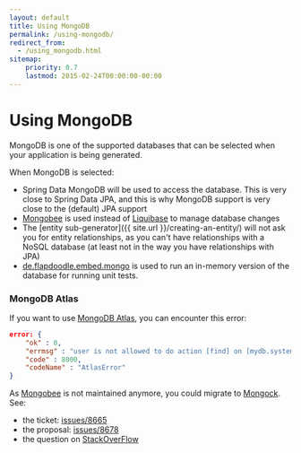 ```yaml
---
layout: default
title: Using MongoDB
permalink: /using-mongodb/
redirect_from:
  - /using_mongodb.html
sitemap:
    priority: 0.7
    lastmod: 2015-02-24T00:00:00-00:00
---
```


# <i class="fa fa-leaf"></i> Using MongoDB

MongoDB is one of the supported databases that can be selected when your application is being generated.

When MongoDB is selected:

*   Spring Data MongoDB will be used to access the database. This is very close to Spring Data JPA, and this is why MongoDB support is very close to the (default) JPA support
*   [Mongobee](https://github.com/mongobee/mongobee) is used instead of [Liquibase](http://www.liquibase.org/) to manage database changes
*   The [entity sub-generator]({{ site.url }}/creating-an-entity/) will not ask you for entity relationships, as you can't have relationships with a NoSQL database (at least not in the way you have relationships with JPA)
*   [de.flapdoodle.embed.mongo](https://github.com/flapdoodle-oss/de.flapdoodle.embed.mongo) is used to run an in-memory version of the database for running unit tests.

### MongoDB Atlas

If you want to use [MongoDB Atlas](https://www.mongodb.com/cloud/atlas), you can encounter this error:

```json
error: {
    "ok" : 0,
    "errmsg" : "user is not allowed to do action [find] on [mydb.system.indexes]",
    "code" : 8000,
    "codeName" : "AtlasError"
}
```

As [Mongobee](https://github.com/mongobee/mongobee/) is not maintained anymore, you could migrate to [Mongock](https://github.com/cloudyrock/mongock). See:

- the ticket: [issues/8665](https://github.com/jhipster/generator-jhipster/issues/8665)
- the proposal: [issues/8678](https://github.com/jhipster/generator-jhipster/issues/8678)
- the question on [StackOverFlow](https://stackoverflow.com/questions/49958635/mongodb-atlas-user-is-not-allowed-to-do-action-find-on-system-indexes)
